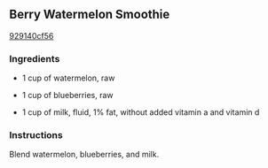 ## Berry Watermelon Smoothie

[929140cf56](http://www.food.com/recipe/berry-watermelon-smoothie-482445)

### Ingredients

 - 1 cup of watermelon, raw

 - 1 cup of blueberries, raw

 - 1 cup of milk, fluid, 1% fat, without added vitamin a and vitamin d

### Instructions

Blend watermelon, blueberries, and milk.